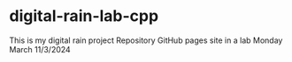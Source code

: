 # digital-rain-lab-cpp
This is my digital rain project Repository GitHub pages site in a lab Monday March 11/3/2024

